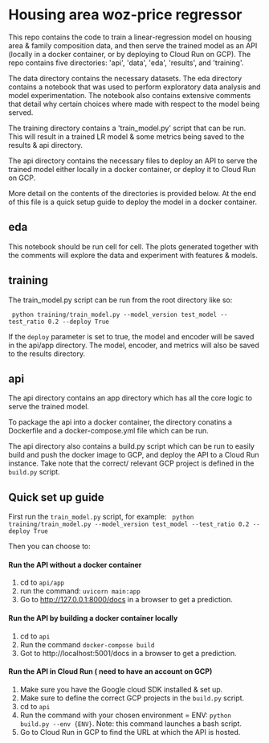 # Housing area woz-price regressor

This repo contains the code to train a linear-regression model on housing area & family composition
data, and then serve the trained model as an API (locally in a docker container, or by deploying to
Cloud Run on GCP). The repo contains five directories: 'api',
'data', 'eda', 'results', and 'training'. 

The data directory contains the necessary datasets. The eda directory contains a notebook that was
used to perform exploratory data analysis and model experimentation. The notebook also contains
extensive comments that detail why certain choices where made with respect to the model being 
served.

The training directory contains a 'train_model.py' script that can be run. This will result in
a trained LR model & some metrics being saved to the results & api directory. 

The api directory contains the necessary files to deploy an API to serve the trained model either
locally in a docker container, or deploy it to Cloud Run on GCP. 

More detail on the contents of the directories is provided below. At the end of this file is 
a quick setup guide to deploy the model in a docker container. 

## eda
This notebook should be run cell for cell. The plots generated together with the comments will
explore the data and experiment with features & models. 

## training
The train_model.py script can be run from the root directory like so:

`` python training/train_model.py --model_version test_model --test_ratio 0.2 --deploy True``

If the `deploy` parameter is set to true, the model and encoder will be saved in the api/app directory.
The model, encoder, and metrics will also be saved to the results directory.

## api
The api directory contains an app directory which has all the core logic to serve the trained model.

To package the api into a docker container, the directory conatins a Dockerfile and a docker-compose.yml file which can be run.

The api directory also contains a build.py script which can be run to easily build and push the docker image to GCP,
and deploy the API to a Cloud Run instance. Take note that the correct/ relevant GCP project is defined in the ``build.py`` script.

## Quick set up guide

First run the ``train_model.py`` script, for example: `` python training/train_model.py --model_version test_model --test_ratio 0.2 --deploy True``

Then you can choose to:
#### Run the API without a docker container
1. cd to ``api/app``
2. run the command: ``uvicorn main:app``
3. Go to http://127.0.0.1:8000/docs in a browser to get a prediction. 

#### Run the API by building a docker container locally
1. cd to ``api``
2. Run the command ``docker-compose build``
3. Got to http://localhost:5001/docs in a browser to get a prediction.

#### Run the API in Cloud Run ( need to have an account on GCP)
1. Make sure you have the Google cloud SDK installed & set up.
2. Make sure to define the correct GCP projects in the ``build.py`` script.
3. cd to ``api``
4. Run the command with your chosen environment = ENV: ``python build.py --env {ENV}``. Note: this command launches a bash script. 
5. Go to Cloud Run in GCP to find the URL at which the API is hosted. 

